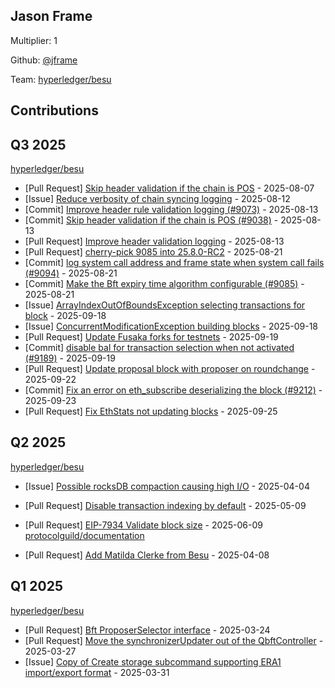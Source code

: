 
## Jason Frame
Multiplier: 1

Github: [@jframe](https://github.com/jframe)

Team: [hyperledger/besu](https://github.com/hyperledger/besu/pulls?q=author%3Ajframe)

## Contributions

## Q3 2025


[hyperledger/besu](https://github.com/hyperledger/besu)
* [Pull Request] [Skip header validation if the chain is POS](https://github.com/hyperledger/besu/pull/9038) - 2025-08-07
* [Issue] [Reduce verbosity of chain syncing logging](https://github.com/hyperledger/besu/issues/9067) - 2025-08-12
* [Commit] [Improve header rule validation logging (#9073)](https://github.com/hyperledger/besu/commit/9d48ee201b901c33aea7b98388428e9b825da46d) - 2025-08-13
* [Commit] [Skip header validation if the chain is POS (#9038)](https://github.com/hyperledger/besu/commit/15f28f51dc217aabb7bb01447c45497f2d88b116) - 2025-08-13
* [Pull Request] [Improve header validation logging](https://github.com/hyperledger/besu/pull/9073) - 2025-08-13
* [Pull Request] [cherry-pick 9085 into 25.8.0-RC2](https://github.com/hyperledger/besu/pull/9095) - 2025-08-21
* [Commit] [log system call address and frame state when system call fails (#9094)](https://github.com/hyperledger/besu/commit/a5e78fec0bdba3665e84f3c93ad9a6480cb8566e) - 2025-08-21
* [Commit] [Make the Bft expiry time algorithm configurable (#9085)](https://github.com/hyperledger/besu/commit/b2c579a117dbe377b2e98acd4f1dca6384266dd6) - 2025-08-21
* [Issue] [ArrayIndexOutOfBoundsException selecting transactions for block](https://github.com/hyperledger/besu/issues/9187) - 2025-09-18
* [Issue] [ConcurrentModificationException building blocks](https://github.com/hyperledger/besu/issues/9186) - 2025-09-18
* [Pull Request] [Update Fusaka forks for testnets](https://github.com/hyperledger/besu/pull/9196) - 2025-09-19
* [Commit] [disable bal for transaction selection when not activated (#9189)](https://github.com/hyperledger/besu/commit/067792362b981f9cdb0c37f330bc45088b168a35) - 2025-09-19
* [Pull Request] [Update proposal block with proposer on roundchange](https://github.com/hyperledger/besu/pull/9204) - 2025-09-22
* [Commit] [Fix an error on eth_subscribe deserializing the block (#9212)](https://github.com/hyperledger/besu/commit/648acae9de8f5bff4c472d728131e90615d19b0f) - 2025-09-23
* [Pull Request] [Fix EthStats not updating blocks](https://github.com/hyperledger/besu/pull/9220) - 2025-09-25
## Q2 2025


[hyperledger/besu](https://github.com/hyperledger/besu)
* [Issue] [Possible rocksDB compaction causing high I/O](https://github.com/hyperledger/besu/issues/8518) - 2025-04-04

* [Pull Request] [Disable transaction indexing by default](https://github.com/hyperledger/besu/pull/8611) - 2025-05-09
* [Pull Request] [EIP-7934 Validate block size](https://github.com/hyperledger/besu/pull/8765) - 2025-06-09
[protocolguild/documentation](https://github.com/protocolguild/documentation)
* [Pull Request] [Add Matilda Clerke from Besu](https://github.com/protocolguild/documentation/pull/338) - 2025-04-08
## Q1 2025

[hyperledger/besu](https://github.com/hyperledger/besu)
* [Pull Request] [Bft ProposerSelector interface](https://github.com/hyperledger/besu/pull/8451) - 2025-03-24
* [Pull Request] [Move the synchronizerUpdater out of the QbftController](https://github.com/hyperledger/besu/pull/8473) - 2025-03-27
* [Issue] [Copy of Create storage subcommand supporting ERA1 import/export format](https://github.com/hyperledger/besu/issues/8491) - 2025-03-31
